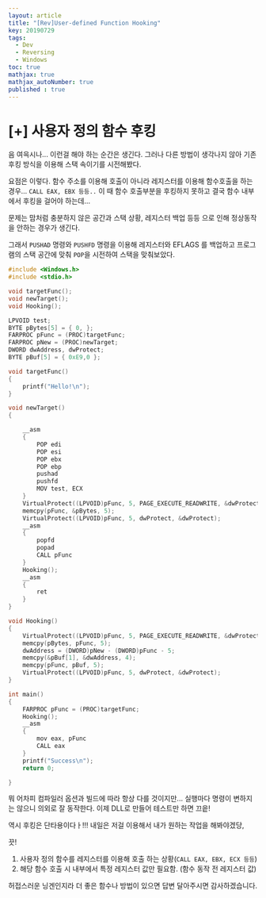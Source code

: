 ```yaml
---
layout: article
title: "[Rev]User-defined Function Hooking"
key: 20190729
tags:
  - Dev
  - Reversing
  - Windows
toc: true
mathjax: true
mathjax_autoNumber: true
published : true
---
```


# [+] 사용자 정의 함수 후킹

<!--more-->

음 여윽시나... 이런걸 해야 하는 순간은 생긴다. 그러나 다른 방법이 생각나지 않아 기존 후킹 방식을 이용해 스택 속이기를 시전해봤다.

요점은 이렇다. 함수 주소를 이용해 호출이 아니라 레지스터를 이용해 함수호출을 하는 경우... `CALL EAX, EBX 등등..` 이 때 함수 호출부분을 후킹하지 못하고 결국 함수 내부에서 후킹을 걸어야 하는데...

문제는 맘처럼 충분하지 않은 공간과 스택 상황, 레지스터 백업 등등 으로 인해 정상동작을 안하는 경우가 생긴다.

그래서 `PUSHAD` 명령와 `PUSHFD` 명령을 이용해 레지스터와 EFLAGS 를 백업하고 프로그램의 스택 공간에 맞춰 `POP`을 시전하여 스택을 맞춰보았다.

```c++
#include <Windows.h>
#include <stdio.h>

void targetFunc();
void newTarget();
void Hooking();

LPVOID test;
BYTE pBytes[5] = { 0, };
FARPROC pFunc = (PROC)targetFunc;
FARPROC pNew = (PROC)newTarget;
DWORD dwAddress, dwProtect;
BYTE pBuf[5] = { 0xE9,0 };

void targetFunc()
{
	printf("Hello!\n");
}

void newTarget()
{

	__asm
	{
		POP edi
		POP esi
		POP ebx
		POP ebp
		pushad
		pushfd
		MOV test, ECX
	}
	VirtualProtect((LPVOID)pFunc, 5, PAGE_EXECUTE_READWRITE, &dwProtect);
	memcpy(pFunc, &pBytes, 5);
	VirtualProtect((LPVOID)pFunc, 5, dwProtect, &dwProtect);
	__asm
	{
		popfd
		popad
		CALL pFunc
	}
	Hooking();
	__asm
	{
		ret
	}
}

void Hooking()
{
	VirtualProtect((LPVOID)pFunc, 5, PAGE_EXECUTE_READWRITE, &dwProtect);
	memcpy(pBytes, pFunc, 5);
	dwAddress = (DWORD)pNew - (DWORD)pFunc - 5;
	memcpy(&pBuf[1], &dwAddress, 4);
	memcpy(pFunc, pBuf, 5);
	VirtualProtect((LPVOID)pFunc, 5, dwProtect, &dwProtect);
}

int main()
{
	FARPROC pFunc = (PROC)targetFunc;
	Hooking();
	__asm
	{
		mov eax, pFunc
		CALL eax
	}
	printf("Success\n");
	return 0;

}
```

뭐 어차피 컴파일러 옵션과 빌드에 따라 항상 다를 것이지만... 실행마다 명령이 변하지는 않으니 의외로 잘 동작한다.
이제 DLL로 만들어 테스트만 하면 끄읕! 

역시 후킹은 단타용이다ㅏ!!! 내일은 저걸 이용해서 내가 원하는 작업을 해봐야겠당, 

끗!

1. 사용자 정의 함수를 레지스터를 이용해 호출 하는 상황(`CALL EAX, EBX, ECX 등등`)
2. 해당 함수 호출 시 내부에서 특정 레지스터 값만 필요함. (함수 동작 전 레지스터 값)

허접스러운 닝겐인지라 더 좋은 함수나 방법이 있으면 답변 달아주시면 감사하겠습니다.

 